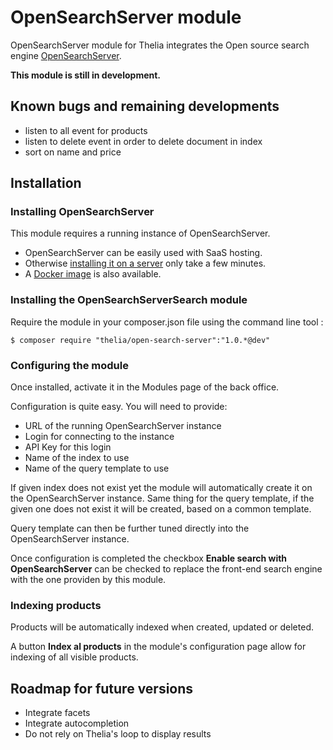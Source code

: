 # OpenSearchServer module

OpenSearchServer module for Thelia integrates the Open source search engine [OpenSearchServer](http://www.opensearchserver.com/).

**This module is still in development.**

## Known bugs and remaining developments

* listen to all event for products
* listen to delete event in order to delete document in index
* sort on name and price

## Installation

### Installing OpenSearchServer

This module requires a running instance of OpenSearchServer. 

* OpenSearchServer can be easily used with SaaS hosting. 
* Otherwise [installing it on a server](http://www.opensearchserver.com/documentation/installation/README.md) only take a few minutes.
* A [Docker image](http://www.opensearchserver.com/documentation/installation/docker.md) is also available.

### Installing the OpenSearchServerSearch module

Require the module in your composer.json file using the command line tool :

```
$ composer require "thelia/open-search-server":"1.0.*@dev"
```

### Configuring the module

Once installed, activate it in the Modules page of the back office.

Configuration is quite easy. You will need to provide:
* URL of the running OpenSearchServer instance
* Login for connecting to the instance
* API Key for this login
* Name of the index to use
* Name of the query template to use

If given index does not exist yet the module will automatically create it on the OpenSearchServer instance. 
Same thing for the query template, if the given one does not exist it will be created, based on a common template.

Query template can then be further tuned directly into the OpenSearchServer instance.

Once configuration is completed the checkbox __Enable search with OpenSearchServer__ can be checked to replace the front-end search engine with the one providen by this module.

### Indexing products

Products will be automatically indexed when created, updated or deleted.

A button __Index al products__ in the module's configuration page allow for indexing of all visible products.

## Roadmap for future versions

* Integrate facets
* Integrate autocompletion
* Do not rely on Thelia's loop to display results   